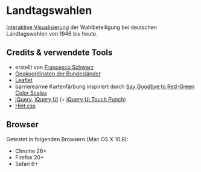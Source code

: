 Landtagswahlen
==============

[Interaktive Visualisierung](http://isellsoap.github.com/landtagswahlen/) der Wahlbeteiligung bei deutschen Landtagswahlen von 1946 bis heute.

## Credits & verwendete Tools

* erstellt von [Francesco Schwarz](https://twitter.com/isellsoap)
* [Geokoordinaten der Bundesländer](https://github.com/isellsoap/deutschlandGeoJSON)
* [Leaflet](http://leafletjs.com/)
* barrierearme Kartenfärbung inspiriert durch [Say Goodbye to Red-Green Color Scales](http://vis4.net/blog/posts/goodbye-redgreen-scales/)
* [jQuery](http://jquery.com/), [jQuery UI](http://jqueryui.com/) (+ [jQuery UI Touch Punch](https://github.com/furf/jquery-ui-touch-punch))
* [Hint.css](https://github.com/chinchang/hint.css)

## Browser

Getestet in folgenden Browsern (Mac OS X 10.8):

* Chrome 26+
* Firefox 20+
* Safari 6+
